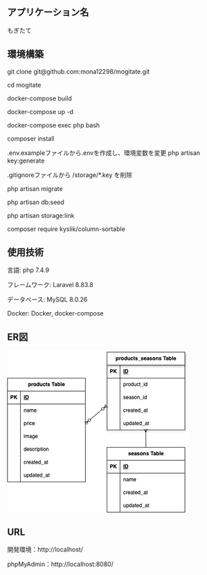<h2>アプリケーション名</h2>
<p>もぎたて</p>


<h2>環境構築</h2>
<p>git clone git@github.com:mona12298/mogitate.git</p>
<p>cd mogitate</p>
<p>docker-compose build</p>
<p>docker-compose up -d</p>
<p>docker-compose exec php bash</p>
<p>composer install</p>
<p>.env.exampleファイルから.envを作成し、環境変数を変更
php artisan key:generate</p>
<p>.gitignoreファイルから /storage/*.key を削除
<p>php artisan migrate</p>
<p>php artisan db:seed</p>
<p>php artisan storage:link
<p>composer require kyslik/column-sortable

<h2>使用技術</h2>
<p>言語: php 7.4.9</p>
<p>フレームワーク: Laravel 8.83.8</p>
<p>データベース: MySQL 8.0.26 </p>
<p>Docker: Docker, docker-compose</p>

<h2>ER図</h2>
<img src="../mogitate.drawio.png" alt="ER図">

<h2>URL</h2>
<p>開発環境：http://localhost/</p>
<p>phpMyAdmin：http://localhost:8080/</p>